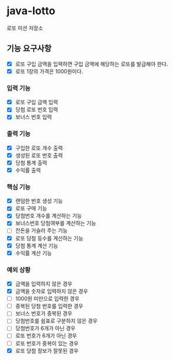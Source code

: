 # java-lotto

로또 미션 저장소

## 기능 요구사항

- [x] 로또 구입 금액을 입력하면 구입 금액에 해당하는 로또를 발급해야 한다.
- [x] 로또 1장의 가격은 1000원이다.

### 입력 기능

- [x] 로또 구입 금액 입력
- [x] 당첨 로또 번호 입력
- [x] 보너스 번호 입력

### 출력 기능

- [x] 구입한 로또 개수 출력
- [x] 생성된 로또 번호 출력
- [x] 당첨 통계 출력
- [x] 수익률 출력

### 핵심 기능

- [x] 랜덤한 번호 생성 기능
- [x] 로또 구매 기능
- [x] 당첨번호 개수를 계산하는 기능
- [x] 보너스번호 당첨여부를 계산하는 기능
- [ ] 잔돈을 거슬러 주는 기능
- [x] 로또 당첨 등수를 계산하는 기능
- [x] 당첨 통계 계산 기능
- [x] 수익률 계산 기능

### 예외 상황

- [x] 금액을 입력하지 않은 경우
- [x] 금액을 숫자로 입력하지 않은 경우
- [ ] 1000원 미만으로 입력한 경우
- [ ] 중복된 당첨 번호를 입력한 경우
- [ ] 보너스 번호가 중복된 경우
- [ ] 당첨번호를 쉼표로 구분하지 않은 경우
- [ ] 당첨번호가 6개가 아닌 경우
- [ ] 로또 번호가 6개가 아닌 경우
- [ ] 로또 번호가 중복이 있는 경우
- [x] 로또 당첨 정보가 잘못된 경우
